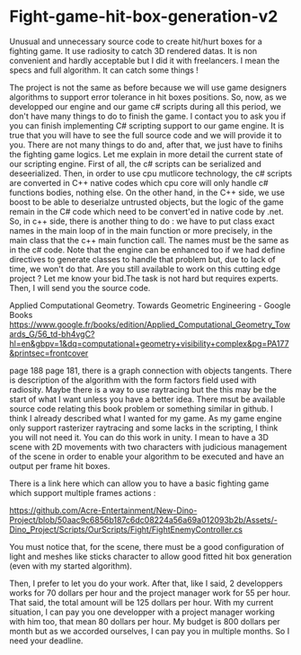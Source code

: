 # Fight-game-hit-box-generation-v2
Unusual and unnecessary source code to create hit/hurt boxes for a fighting game. It use radiosity to catch 3D rendered datas. It is non convenient and hardly
acceptable but I did it with freelancers. I mean the specs and full algorithm. It can catch some things !

The project is not the same as before because
we will use game designers algorithms to support error tolerance in hit boxes positions.
So, now, as we developped our engine and our game c# scripts during all this period, we don't have many things to do
to finish the game. I contact you to ask you if you can finish implementing C# scripting support to our game engine.
It is true that you will have to see the full source code and we will provide it to you. There are not many things to
do and, after that, we just have to finihs the fighting game logics.
Let me explain in more detail the current state of our scripting engine. First of all, the c# scripts can be serialized and deseerialized. Then, in order to use cpu mutlicore technology, the c# scripts are converted in C++ native codes which cpu core
will only handle c# functions bodies, nothing else. On the other hand, in the C++ side, we use boost to be able to deserialze untrusted objects, but the logic of the game remain in the C# code which need to be convert'ed in native code by .net.
So, in c++ side, there is another thing to do : we have to put class exact names in the main loop of in the main function
or more precisely, in the main class that the c++ main function call. The names must be the same as in the c# code. Note that the engine can be enhanced too if we had define directives to generate classes to handle that problem but, due to lack of time, we won't do that.
Are you still available to work on this cutting edge project ? Let me know your bid.The task is not hard but requires experts.
Then, I will send you the source code.


Applied Computational Geometry. Towards Geometric Engineering - Google Books
https://www.google.fr/books/edition/Applied_Computational_Geometry_Towards_G/56_td-bh4vgC?hl=en&gbpv=1&dq=computational+geometry+visibility+complex&pg=PA177&printsec=frontcover

page 188
page 181, there is a graph connection with objects tangents.
There is description of the algorithm with the form factors field used with radiosity. Maybe there is a way to use raytracing but the this may be the start of what I want unless you have a better idea. There msut be available source code relating this book problem or something similar in github. I think I already described what I wanted for my game. As my game engine only support rasterizer raytracing and some lacks in the scripting, I think you will not need it. You can do this work in unity. I mean to have a 3D scene with 2D movements with two characters with judicious management of the scene in order to enable your algorithm to be executed and have an output per frame hit boxes.

There is a link here which can allow you to have a basic fighting game which support multiple frames actions : 

https://github.com/Acre-Entertainment/New-Dino-Project/blob/50aac9c6856b187c6dc08224a56a69a012093b2b/Assets/-Dino_Project/Scripts/OurScripts/Fight/FightEnemyController.cs

You must notice that, for the scene, there must be a good configuration of light and meshes like sticks character to allow good fitted hit box generation (even with my started algorithm).

Then, I prefer to let you do your work. After that, like I said, 2 developpers works for 70 dollars per hour and the project manager work for 55 per hour. That said, the total amount will be 125 dollars per hour. With my current situation, I can pay you one developper with a project manager working with him too, that mean 80 dollars per hour. My budget is 800 dollars per month but as we accorded ourselves, I can pay you in multiple months. So I need your deadline.


